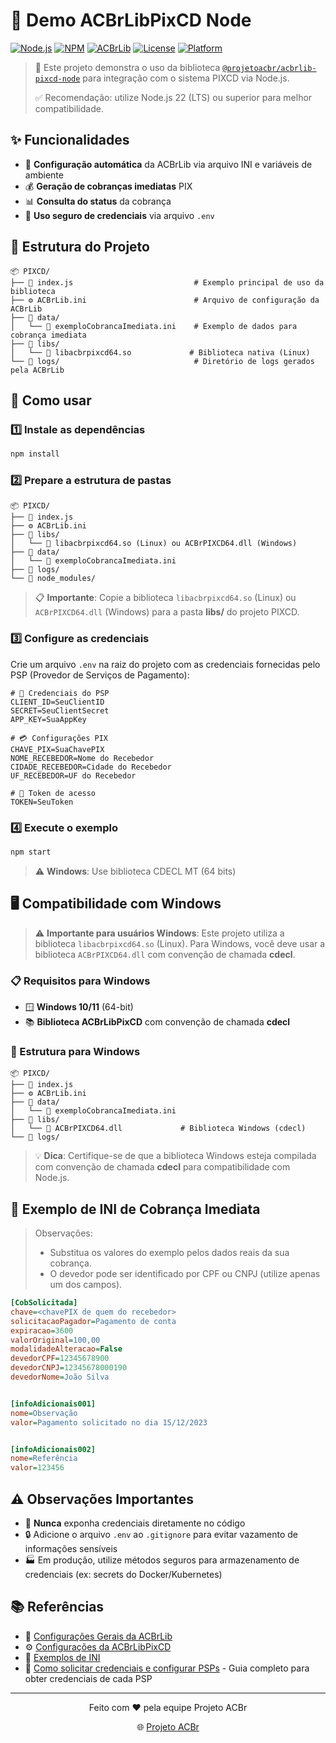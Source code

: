 # 🚀 Demo ACBrLibPixCD Node

[![Node.js](https://img.shields.io/badge/Node.js-22+-green.svg)](https://nodejs.org/)
[![NPM](https://img.shields.io/badge/NPM-@projetoacbr/acbrlib--pixcd--node-blue.svg)](https://www.npmjs.com/package/@projetoacbr/acbrlib-pixcd-node)
[![ACBrLib](https://img.shields.io/badge/ACBrLib-PIXCD-orange.svg)](https://acbr.sourceforge.io/)
[![License](https://img.shields.io/badge/License-LGPL--2.1-yellow.svg)](LICENSE)
[![Platform](https://img.shields.io/badge/Platform-Linux%20%7C%20Windows-blue.svg)](https://nodejs.org/)

> 📱 Este projeto demonstra o uso da biblioteca [`@projetoacbr/acbrlib-pixcd-node`](https://www.npmjs.com/package/@projetoacbr/acbrlib-pixcd-node) para integração com o sistema PIXCD via Node.js.
>
> ✅ Recomendação: utilize Node.js 22 (LTS) ou superior para melhor compatibilidade.

## ✨ Funcionalidades

- 🔧 **Configuração automática** da ACBrLib via arquivo INI e variáveis de ambiente
- 💰 **Geração de cobranças imediatas** PIX
- 📊 **Consulta do status** da cobrança
- 🔐 **Uso seguro de credenciais** via arquivo `.env`

## 📁 Estrutura do Projeto

```
📦 PIXCD/
├── 📄 index.js                           # Exemplo principal de uso da biblioteca
├── ⚙️ ACBrLib.ini                        # Arquivo de configuração da ACBrLib
├── 📂 data/
│   └── 📄 exemploCobrancaImediata.ini    # Exemplo de dados para cobrança imediata
├── 📂 libs/
│   └── 🔧 libacbrpixcd64.so             # Biblioteca nativa (Linux)
└── 📂 logs/                              # Diretório de logs gerados pela ACBrLib
```

## 🚀 Como usar

### 1️⃣ Instale as dependências

```bash
npm install
```

### 2️⃣ Prepare a estrutura de pastas

```
📦 PIXCD/
├── 📄 index.js
├── ⚙️ ACBrLib.ini
├── 📂 libs/
│   └── 🔧 libacbrpixcd64.so (Linux) ou ACBrPIXCD64.dll (Windows)
├── 📂 data/
│   └── 📄 exemploCobrancaImediata.ini
├── 📂 logs/
└── 📂 node_modules/
```

> 📋 **Importante**: Copie a biblioteca `libacbrpixcd64.so` (Linux) ou `ACBrPIXCD64.dll` (Windows) para a pasta **libs/** do projeto PIXCD.

### 3️⃣ Configure as credenciais

Crie um arquivo `.env` na raiz do projeto com as credenciais fornecidas pelo PSP (Provedor de Serviços de Pagamento):

```env
# 🔑 Credenciais do PSP
CLIENT_ID=SeuClientID
SECRET=SeuClientSecret
APP_KEY=SuaAppKey

# 💳 Configurações PIX
CHAVE_PIX=SuaChavePIX
NOME_RECEBEDOR=Nome do Recebedor
CIDADE_RECEBEDOR=Cidade do Recebedor
UF_RECEBEDOR=UF do Recebedor

# 🎫 Token de acesso
TOKEN=SeuToken
```

### 4️⃣ Execute o exemplo

```bash
npm start
```

> ⚠️ **Windows**: Use biblioteca CDECL MT (64 bits)

## 🖥️ Compatibilidade com Windows

> ⚠️ **Importante para usuários Windows**: Este projeto utiliza a biblioteca `libacbrpixcd64.so` (Linux). Para Windows, você deve usar a biblioteca `ACBrPIXCD64.dll` com convenção de chamada **cdecl**.

### 📋 Requisitos para Windows

- 🪟 **Windows 10/11** (64-bit)
- 📚 **Biblioteca ACBrLibPixCD** com convenção de chamada **cdecl**

### 📁 Estrutura para Windows

```
📦 PIXCD/
├── 📄 index.js
├── ⚙️ ACBrLib.ini
├── 📂 data/
│   └── 📄 exemploCobrancaImediata.ini
├── 📂 libs/
│   └── 🔧 ACBrPIXCD64.dll             # Biblioteca Windows (cdecl)
└── 📂 logs/
```

> 💡 **Dica**: Certifique-se de que a biblioteca Windows esteja compilada com convenção de chamada **cdecl** para compatibilidade com Node.js.

## 📄 Exemplo de INI de Cobrança Imediata

> Observações:
> - Substitua os valores do exemplo pelos dados reais da sua cobrança.
> - O devedor pode ser identificado por CPF ou CNPJ (utilize apenas um dos campos).

```ini
[CobSolicitada]
chave=<chavePIX de quem do recebedor>
solicitacaoPagador=Pagamento de conta
expiracao=3600
valorOriginal=100,00
modalidadeAlteracao=False
devedorCPF=12345678900
devedorCNPJ=12345678000190
devedorNome=João Silva


[infoAdicionais001]
nome=Observação
valor=Pagamento solicitado no dia 15/12/2023


[infoAdicionais002]
nome=Referência
valor=123456


```

## ⚠️ Observações Importantes

- 🚫 **Nunca** exponha credenciais diretamente no código
- 🔒 Adicione o arquivo `.env` ao `.gitignore` para evitar vazamento de informações sensíveis
- 🏭 Em produção, utilize métodos seguros para armazenamento de credenciais (ex: secrets do Docker/Kubernetes)

## 📚 Referências

- 📖 [Configurações Gerais da ACBrLib](https://acbr.sourceforge.io/ACBrLib/Geral.html)
- ⚙️ [Configurações da ACBrLibPixCD](https://acbr.sourceforge.io/ACBrLib/ConfiguracoesdaBiblioteca23.html)
- 📝 [Exemplos de INI](https://acbr.sourceforge.io/ACBrLib/ExemplodeINI7.html)
- 🔑 [Como solicitar credenciais e configurar PSPs](https://www.projetoacbr.com.br/forum/topic/68320-acbrpixcd-coo-solicitar-credenciais-e-configurar-psps-no-componente/) - Guia completo para obter credenciais de cada PSP

---

<div align="center">
  <p>Feito com ❤️ pela equipe Projeto ACBr</p> 🌐 <a href="https://projetoacbr.com.br">Projeto ACBr</a></p>
</div>